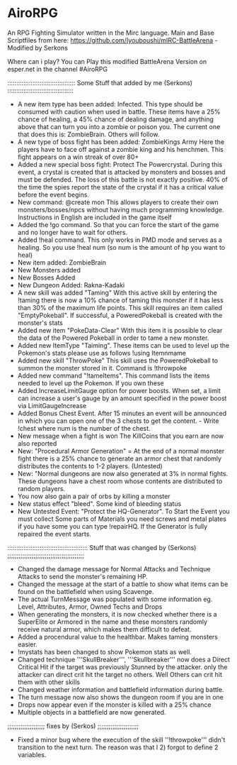 # AiroRPG
An RPG Fighting Simulator written in the Mirc language. Main and Base Scriptfiles from here: https://github.com/Iyouboushi/mIRC-BattleArena - Modified by Serkons

Where can i play?
You can Play this modified BattleArena Version on esper.net in the channel #AiroRPG



::::::::::::::::::::::::::::::::::::::
Some Stuff that added by me (Serkons)
:::::::::::::::::::::::::::::::::::::
- A new item type has been added: Infected. This type should be consumed with caution when used in battle.
These items have a 25% chance of healing, a 45% chance of dealing damage, and anything above that can turn you into a zombie or poison you. The current one that does this is: ZombieBrain. Others will follow.
- A new type of boss fight has been added: ZombieKings Army Here the players have to face off against a zombie king and his henchmen. This fight appears on a win streak of over 80+
- Added a new special boss fight: Protect The Powercrystal. During this event, a crystal is created that is attacked by monsters and bosses and must be defended. The loss of this battle is not exactly positive. 40% of the time the spies report the state of the crystal if it has a critical value before the event begins.
- New command: @create mon <nameofmonster> This allows players to create their own monsters/bosses/npcs without having much programming knowledge. Instructions in English are included in the game itself
- Added the !go command. So that you can force the start of the game and no longer have to wait for others.
- Added !heal command. This only works in PMD mode and serves as a healing.
So you use !heal num (so num is the amount of hp you want to heal)
- New item added: ZombieBrain
- New Monsters added
- New Bosses Added
- New Dungeon Added: Rakna-Kadaki
- A new skill was added "Taming" With this active skill by entering the !taming <monstername> there is now a 10% chance of taming this monster if it has less than 30% of the maximum life points.
This skill requires an item called "EmptyPokeball". If successful, a PoweredPokeball is created with the monster's stats
- Added new item "PokeData-Clear" With this item it is possible to clear the data of the Powered Pokeball in order to tame a new monster.
- Added new ItemType "Taiming". These items can be used to level up the Pokemon's stats please use as follows !using Itemnmame
- Added new skill "ThrowPoke" This skill uses the PoweredPokeball to summon the monster stored in it. Command is !throwpoke
- Added new command "!tameItems". This command lists the items needed to level up the Pokemon. If you own these
- Added IncreaseLimitGauge option for power boosts. When set, a limit can increase a user's gauge by an amount specified in the power boost via LimitGaugeIncrease
- Added Bonus Chest Event. After 15 minutes an event will be announced in which you can open one of the 3 chests to get the content. - Write !chest <num> where num is the number of the chest.
- New message when a fight is won The KillCoins that you earn are now also reported
- New: "Procedural Armor Generation" = At ​​the end of a normal monster fight there is a 25% chance to generate an armor chest that randomly distributes the contents to 1-2 players. (Untested)
- New: "Normal dungeons are now also generated at 3% in normal fights. These dungeons have a chest room whose contents are distributed to random players.
- You now also gain a pair of orbs by killing a monster
- New status effect "bleed". Some kind of bleeding status
- New Untested Event: "Protect the HQ-Generator". To Start the Event you must collect Some parts of Materials you need screws and metal plates if you have some you can type !repairHQ. If the Generator is fully repaired the event starts.

:::::::::::::::::::::::::::::::::::::::::::::
Stuff that was changed by (Serkons)
;;;;;;;;;;;;;;;;;;;;;;;;;;;;;;;;;;;;;;;;;

- Changed the damage message for Normal Attacks and Technique Attacks to send the monster's remaining HP.
- Changed the message at the start of a battle to show what items can be found on the battlefield when using Scavenge.
- The actual TurnMessage was populated with some information eg. Level, Attributes, Armor, Owned Techs and Drops
- When generating the monsters, it is now checked whether there is a SuperElite or Armored in the name and these monsters randomly receive natural armor, which makes them difficult to defeat.
- Added a procendural value to the healthbar. Makes taming monsters easier.
- !mystats has been changed to show Pokemon stats as well.
- Changed technique '''SkullBreaker''', '''Skullbreaker''' now does a Direct Critical Hit if the target was previously Stunned by the attacker. only the attacker can direct crit hit the target no others. Well Others can crit hit them with other skills
- Changed weather information and battlefield information during battle.
- The turn message now also shows the dungeon room if you are in one
- Drops now appear even if the monster is killed with a 25% chance
- Multiple objects in a battlefield are now generated.

;;;;;;;;;;;;;;;;;;;;
fixes by (Serkos)
;;;;;;;;;;;;;;;;;;;;;;

- Fixed a minor bug where the execution of the skill ''!throwpoke''' didn't transition to the next turn. The reason was that I 2) forgot to define 2 variables.
